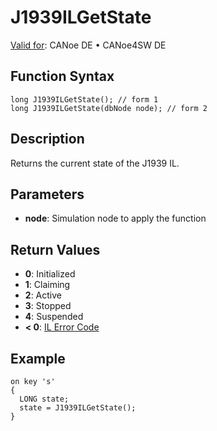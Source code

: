 # J1939ILGetState

[Valid for](../../../../Shared/FeatureAvailability.md): CANoe DE • CANoe4SW DE

## Function Syntax

```plaintext
long J1939ILGetState(); // form 1
long J1939ILGetState(dbNode node); // form 2
```

## Description

Returns the current state of the J1939 IL.

## Parameters

- **node**: Simulation node to apply the function

## Return Values

- **0**: Initialized
- **1**: Claiming
- **2**: Active
- **3**: Stopped
- **4**: Suspended
- **< 0**: [IL Error Code](../../../CAPLfunctionsISOj1939ErrorCodes.md)

## Example

```plaintext
on key 's'
{
  LONG state;
  state = J1939ILGetState();
}
```
